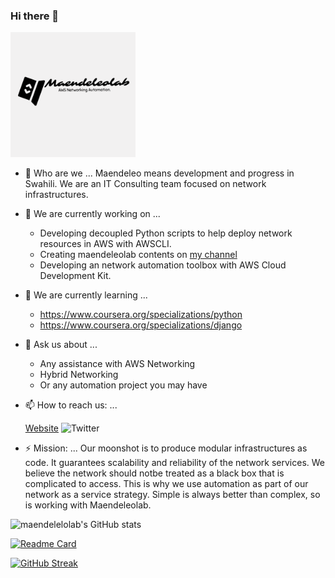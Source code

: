 ### Hi there 👋

<img src="/images/banner.png" width=200>

- 💬 Who are we ...
	Maendeleo means development and progress in Swahili.
	We are an IT Consulting team focused on network infrastructures. 

- 🔭 We are currently working on ...
	- Developing decoupled Python scripts to help deploy network resources in AWS with AWSCLI.
	- Creating maendeleolab contents on [my channel](https://www.youtube.com/channel/UCIv32b8ri2-AmoUZI5wolfA)
	- Developing an network automation toolbox with AWS Cloud Development Kit.

- 🌱 We are currently learning ...
	- https://www.coursera.org/specializations/python
	- https://www.coursera.org/specializations/django

- 💬 Ask us about ...
	- Any assistance with AWS Networking
	- Hybrid Networking
	- Or any automation project you may have

- 📫 How to reach us: ...

	[Website](www.maendeleolab.com) 
	![Twitter](https://img.shields.io/twitter/follow/maendeleolab?style=social)

- ⚡ Mission: ...
	Our moonshot is to produce modular infrastructures as code.
	It guarantees scalability and reliability of the network services. We believe the network should notbe treated as a black box that is complicated to access.
	This is why we use automation as part of our network as a service strategy. Simple is always better than complex, so is working with Maendeleolab.



![maendelelolab's GitHub stats](https://github-readme-stats.vercel.app/api?username=maendeleolab&count_private=true&show_icons=true&theme=highcontrast)

[![Readme Card](https://github-readme-stats.vercel.app/api/pin/?username=maendeleolab&repo=maendeleolab)](https://github.com/maendeleolab/maendeleolab)

[![GitHub Streak](https://github-readme-streak-stats.herokuapp.com?user=maendeleolab&theme=highcontrast)](https://git.io/streak-stats)


